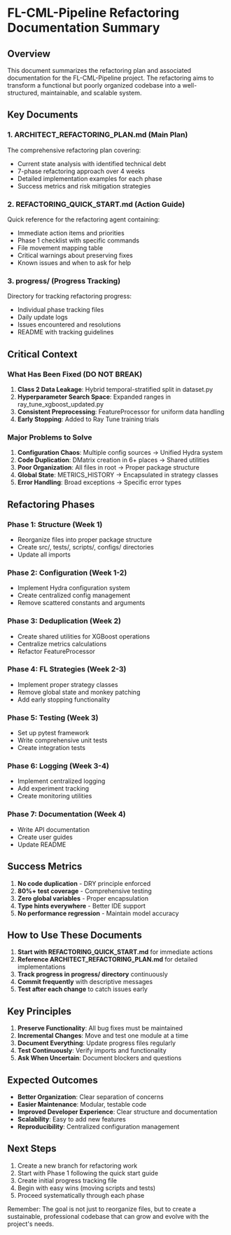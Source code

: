 # FL-CML-Pipeline Refactoring Documentation Summary

## Overview

This document summarizes the refactoring plan and associated documentation for the FL-CML-Pipeline project. The refactoring aims to transform a functional but poorly organized codebase into a well-structured, maintainable, and scalable system.

## Key Documents

### 1. **ARCHITECT_REFACTORING_PLAN.md** (Main Plan)
The comprehensive refactoring plan covering:
- Current state analysis with identified technical debt
- 7-phase refactoring approach over 4 weeks
- Detailed implementation examples for each phase
- Success metrics and risk mitigation strategies

### 2. **REFACTORING_QUICK_START.md** (Action Guide)
Quick reference for the refactoring agent containing:
- Immediate action items and priorities
- Phase 1 checklist with specific commands
- File movement mapping table
- Critical warnings about preserving fixes
- Known issues and when to ask for help

### 3. **progress/** (Progress Tracking)
Directory for tracking refactoring progress:
- Individual phase tracking files
- Daily update logs
- Issues encountered and resolutions
- README with tracking guidelines

## Critical Context

### What Has Been Fixed (DO NOT BREAK)
1. **Class 2 Data Leakage**: Hybrid temporal-stratified split in dataset.py
2. **Hyperparameter Search Space**: Expanded ranges in ray_tune_xgboost_updated.py
3. **Consistent Preprocessing**: FeatureProcessor for uniform data handling
4. **Early Stopping**: Added to Ray Tune training trials

### Major Problems to Solve
1. **Configuration Chaos**: Multiple config sources → Unified Hydra system
2. **Code Duplication**: DMatrix creation in 6+ places → Shared utilities
3. **Poor Organization**: All files in root → Proper package structure
4. **Global State**: METRICS_HISTORY → Encapsulated in strategy classes
5. **Error Handling**: Broad exceptions → Specific error types

## Refactoring Phases

### Phase 1: Structure (Week 1)
- Reorganize files into proper package structure
- Create src/, tests/, scripts/, configs/ directories
- Update all imports

### Phase 2: Configuration (Week 1-2)
- Implement Hydra configuration system
- Create centralized config management
- Remove scattered constants and arguments

### Phase 3: Deduplication (Week 2)
- Create shared utilities for XGBoost operations
- Centralize metrics calculations
- Refactor FeatureProcessor

### Phase 4: FL Strategies (Week 2-3)
- Implement proper strategy classes
- Remove global state and monkey patching
- Add early stopping functionality

### Phase 5: Testing (Week 3)
- Set up pytest framework
- Write comprehensive unit tests
- Create integration tests

### Phase 6: Logging (Week 3-4)
- Implement centralized logging
- Add experiment tracking
- Create monitoring utilities

### Phase 7: Documentation (Week 4)
- Write API documentation
- Create user guides
- Update README

## Success Metrics

1. **No code duplication** - DRY principle enforced
2. **80%+ test coverage** - Comprehensive testing
3. **Zero global variables** - Proper encapsulation
4. **Type hints everywhere** - Better IDE support
5. **No performance regression** - Maintain model accuracy

## How to Use These Documents

1. **Start with REFACTORING_QUICK_START.md** for immediate actions
2. **Reference ARCHITECT_REFACTORING_PLAN.md** for detailed implementations
3. **Track progress in progress/ directory** continuously
4. **Commit frequently** with descriptive messages
5. **Test after each change** to catch issues early

## Key Principles

1. **Preserve Functionality**: All bug fixes must be maintained
2. **Incremental Changes**: Move and test one module at a time
3. **Document Everything**: Update progress files regularly
4. **Test Continuously**: Verify imports and functionality
5. **Ask When Uncertain**: Document blockers and questions

## Expected Outcomes

- **Better Organization**: Clear separation of concerns
- **Easier Maintenance**: Modular, testable code
- **Improved Developer Experience**: Clear structure and documentation
- **Scalability**: Easy to add new features
- **Reproducibility**: Centralized configuration management

## Next Steps

1. Create a new branch for refactoring work
2. Start with Phase 1 following the quick start guide
3. Create initial progress tracking file
4. Begin with easy wins (moving scripts and tests)
5. Proceed systematically through each phase

Remember: The goal is not just to reorganize files, but to create a sustainable, professional codebase that can grow and evolve with the project's needs. 